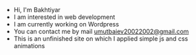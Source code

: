 - Hi, I'm Bakhtiyar
- I am interested in web development
- I am currently working on Wordpress
- You can contact me by mail umutbaiev20022002@gmail.com
- This is an unfinished site on which I applied simple js and css animations
